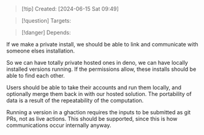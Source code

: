 
>[!tip] Created: [2024-06-15 Sat 09:49]

>[!question] Targets: 

>[!danger] Depends: 

If we make a private install, we should be able to link and communicate with someone elses installation.

So we can have totally private hosted ones in deno, we can have locally installed versions running.  If the permissions allow, these installs should be able to find each other.

Users should be able to take their accounts and run them locally, and optionally merge them back in with our hosted solution.  The portability of data is a result of the repeatability of the computation.

Running a version in a ghaction requires the inputs to be submitted as git PRs, not as live actions.  This should be supported, since this is how communications occur internally anyway.